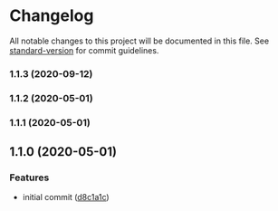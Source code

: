 # Changelog

All notable changes to this project will be documented in this file. See [standard-version](https://github.com/conventional-changelog/standard-version) for commit guidelines.

### 1.1.3 (2020-09-12)

### 1.1.2 (2020-05-01)

### 1.1.1 (2020-05-01)

## 1.1.0 (2020-05-01)


### Features

* initial commit ([d8c1a1c](https://github.com/nickheal/test-performance/commit/d8c1a1c9a70967cf94589f883118db9efb54c097))
